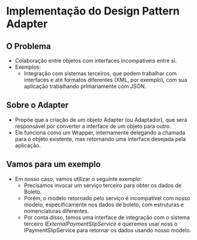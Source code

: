 # Implementação do Design Pattern Adapter

## O Problema
  - Colaboração entre objetos com interfaces incompatíveis entre si.
  - Exemplos:
    * Integração com sistemas terceiros, que podem trabalhar com interfaces e até formatos diferentes (XML, por exemplo), com sua aplicação trabalhando primariamente com JSON.


## Sobre o Adapter
  - Propõe que a criação de um objeto Adapter (ou Adaptador), que será responsável por converter a interface de um objeto para outro.
  - Ele funciona como um Wrapper, internamente delegando a chamada para o objeto existente, mas retornando uma interface desejada pela aplicação.

## Vamos para um exemplo 
  - Em nosso caso, vamos utilizar o seguinte exemplo:
    * Precisamos invocar um serviço terceiro para obter os dados de Boleto.
    * Porém, o modelo retornado pelo serviço é incompatível com nosso modelo, especificamente nos dados de boleto, com estruturas e nomenclaturas diferentes.
    * Por conta disso, temos uma interface de integração com o sistema terceiro *IExternalPaymentSlipService*
    e queremos usar noss o IPaymentSlipService para retornar os dados usando nosso modelo.